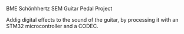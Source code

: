 BME Schönhhertz SEM Guitar Pedal Project

Addig digital effects to the sound of the guitar, by processing it with an STM32 microcontroller and a CODEC.
